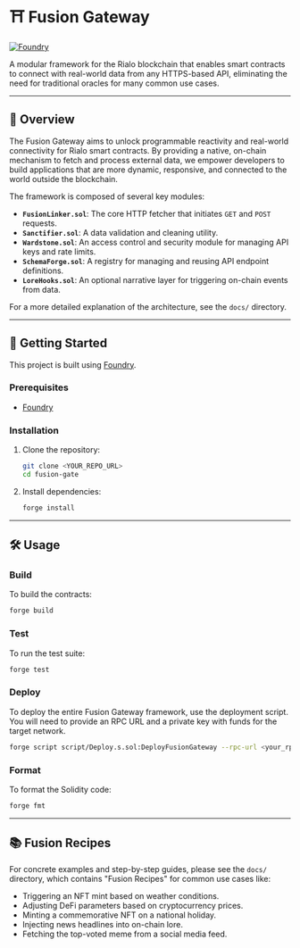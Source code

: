 # ⛩️ Fusion Gateway

[![Foundry](https://img.shields.io/badge/Built%20with-Foundry-FF0000?style=for-the-badge&logo=foundry)](https://github.com/foundry-rs/foundry)

A modular framework for the Rialo blockchain that enables smart contracts to connect with real-world data from any HTTPS-based API, eliminating the need for traditional oracles for many common use cases.

---

## 📖 Overview

The Fusion Gateway aims to unlock programmable reactivity and real-world connectivity for Rialo smart contracts. By providing a native, on-chain mechanism to fetch and process external data, we empower developers to build applications that are more dynamic, responsive, and connected to the world outside the blockchain.

The framework is composed of several key modules:

-   **`FusionLinker.sol`**: The core HTTP fetcher that initiates `GET` and `POST` requests.
-   **`Sanctifier.sol`**: A data validation and cleaning utility.
-   **`Wardstone.sol`**: An access control and security module for managing API keys and rate limits.
-   **`SchemaForge.sol`**: A registry for managing and reusing API endpoint definitions.
-   **`LoreHooks.sol`**: An optional narrative layer for triggering on-chain events from data.

For a more detailed explanation of the architecture, see the `docs/` directory.

---

## 🚀 Getting Started

This project is built using [Foundry](https://github.com/foundry-rs/foundry).

### Prerequisites

-   [Foundry](https://book.getfoundry.sh/getting-started/installation)

### Installation

1.  Clone the repository:
    ```bash
    git clone <YOUR_REPO_URL>
    cd fusion-gate
    ```

2.  Install dependencies:
    ```bash
    forge install
    ```

---

## 🛠️ Usage

### Build

To build the contracts:

```bash
forge build
```

### Test

To run the test suite:

```bash
forge test
```

### Deploy

To deploy the entire Fusion Gateway framework, use the deployment script. You will need to provide an RPC URL and a private key with funds for the target network.

```bash
forge script script/Deploy.s.sol:DeployFusionGateway --rpc-url <your_rpc_url> --private-key <your_private_key> --broadcast
```

### Format

To format the Solidity code:

```bash
forge fmt
```

---

## 📚 Fusion Recipes

For concrete examples and step-by-step guides, please see the `docs/` directory, which contains "Fusion Recipes" for common use cases like:

-   Triggering an NFT mint based on weather conditions.
-   Adjusting DeFi parameters based on cryptocurrency prices.
-   Minting a commemorative NFT on a national holiday.
-   Injecting news headlines into on-chain lore.
-   Fetching the top-voted meme from a social media feed.
